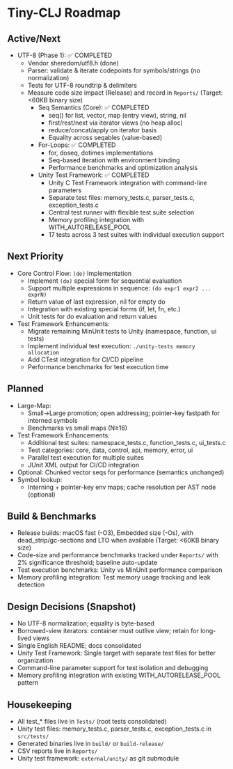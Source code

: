 Tiny-CLJ Roadmap
================

Active/Next
-----------
- UTF-8 (Phase 1): ✅ COMPLETED
  - Vendor sheredom/utf8.h (done)
  - Parser: validate & iterate codepoints for symbols/strings (no normalization)
  - Tests for UTF-8 roundtrip & delimiters
  - Measure code size impact (Release) and record in `Reports/` (Target: <60KB binary size)
       - Seq Semantics (Core): ✅ COMPLETED
         - seq() for list, vector, map (entry view), string, nil
         - first/rest/next via iterator views (no heap alloc)
         - reduce/concat/apply on iterator basis
         - Equality across seqables (value-based)
       - For-Loops: ✅ COMPLETED
         - for, doseq, dotimes implementations
         - Seq-based iteration with environment binding
         - Performance benchmarks and optimization analysis
       - Unity Test Framework: ✅ COMPLETED
         - Unity C Test Framework integration with command-line parameters
         - Separate test files: memory_tests.c, parser_tests.c, exception_tests.c
         - Central test runner with flexible test suite selection
         - Memory profiling integration with WITH_AUTORELEASE_POOL
         - 17 tests across 3 test suites with individual execution support

Next Priority
-------------
- Core Control Flow: `(do)` Implementation
  - Implement `(do)` special form for sequential evaluation
  - Support multiple expressions in sequence: `(do expr1 expr2 ... exprN)`
  - Return value of last expression, nil for empty do
  - Integration with existing special forms (if, let, fn, etc.)
  - Unit tests for do evaluation and return values
- Test Framework Enhancements:
  - Migrate remaining MinUnit tests to Unity (namespace, function, ui tests)
  - Implement individual test execution: `./unity-tests memory allocation`
  - Add CTest integration for CI/CD pipeline
  - Performance benchmarks for test execution time

Planned
-------
- Large-Map:
  - Small→Large promotion; open addressing; pointer-key fastpath for interned symbols
  - Benchmarks vs small maps (N≥16)
- Test Framework Enhancements:
  - Additional test suites: namespace_tests.c, function_tests.c, ui_tests.c
  - Test categories: core, data, control, api, memory, error, ui
  - Parallel test execution for multiple suites
  - JUnit XML output for CI/CD integration
- Optional: Chunked vector seqs for performance (semantics unchanged)
- Symbol lookup:
  - Interning + pointer-key env maps; cache resolution per AST node (optional)

Build & Benchmarks
------------------
- Release builds: macOS fast (-O3), Embedded size (-Os), with dead_strip/gc-sections and LTO when available (Target: <60KB binary size)
- Code-size and performance benchmarks tracked under `Reports/` with 2% significance threshold; baseline auto-update
- Test execution benchmarks: Unity vs MinUnit performance comparison
- Memory profiling integration: Test memory usage tracking and leak detection

Design Decisions (Snapshot)
---------------------------
- No UTF-8 normalization; equality is byte-based
- Borrowed-view iterators: container must outlive view; retain for long-lived views
- Single English README; docs consolidated
- Unity Test Framework: Single target with separate test files for better organization
- Command-line parameter support for test isolation and debugging
- Memory profiling integration with existing WITH_AUTORELEASE_POOL pattern

Housekeeping
------------
- All test_* files live in `Tests/` (root tests consolidated)
- Unity test files: memory_tests.c, parser_tests.c, exception_tests.c in `src/tests/`
- Generated binaries live in `build/` or `build-release/`
- CSV reports live in `Reports/`
- Unity test framework: `external/unity/` as git submodule

